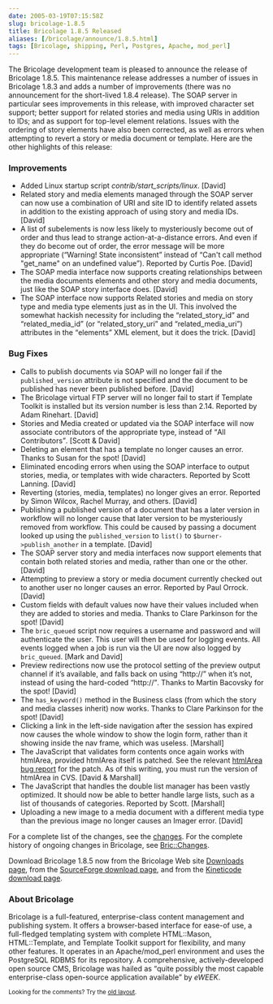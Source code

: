 ```yaml
--- 
date: 2005-03-19T07:15:58Z
slug: bricolage-1.8.5
title: Bricolage 1.8.5 Released
aliases: [/bricolage/announce/1.8.5.html]
tags: [Bricolage, shipping, Perl, Postgres, Apache, mod_perl]
---
```


<p>The Bricolage development team is pleased to announce the release of
Bricolage 1.8.5. This maintenance release addresses a number of issues in
Bricolage 1.8.3 and adds a number of improvements (there was no announcement
for the short-lived 1.8.4 release). The SOAP server in particular sees
improvements in this release, with improved character set support; better
support for related stories and media using URIs in addition to IDs; and as
support for top-level element relations. Issues with the ordering of story
elements have also been corrected, as well as errors when attempting to revert
a story or media document or template. Here are the other highlights of this
release:</p>

<h3>Improvements</h3>

<ul>
<li>Added Linux startup script <em>contrib/start_scripts/linux</em>.
[David]</li>

<li>Related story and media elements managed through the SOAP server can now
use a combination of URI and site ID to identify related assets in addition to
the existing approach of using story and media IDs. [David]</li>

<li>A list of subelements is now less likely to mysteriously become out of
order and thus lead to strange action-at-a-distance errors. And even if they
do become out of order, the error message will be more appropriate
(<q>Warning! State inconsistent</q> instead of <q>Can't call method
&quot;get_name&quot; on an undefined value</q>). Reported by Curtis Poe.
[David]</li>

<li>The SOAP media interface now supports creating relationships between the
media documents elements and other story and media documents, just like the
SOAP story interface does. [David]</li>

<li>The SOAP interface now supports Related stories and media on story type
and media type elements just as in the UI. This involved the somewhat hackish
necessity for including the <q>related_story_id</q>
and <q>related_media_id</q> (or <q>related_story_uri</q>
and <q>related_media_uri</q>) attributes in the <q>elements</q> XML element,
but it does the trick. [David]</li>
</ul>

<h3>Bug Fixes</h3>

<ul>
<li>Calls to publish documents via SOAP will no longer fail if
the <code>published_version</code> attribute is not specified and the document
to be published has never been published before. [David]</li>

<li>The Bricolage virtual FTP server will no longer fail to start if Template
Toolkit is installed but its version number is less than 2.14. Reported by
Adam Rinehart. [David]</li>

<li>Stories and Media created or updated via the SOAP interface will now
associate contributors of the appropriate type, instead of <q>All
Contributors</q>. [Scott &amp; David]</li>

<li>Deleting an element that has a template no longer causes an error. Thanks
to Susan for the spot! [David]</li>

<li>Eliminated encoding errors when using the SOAP interface to output
stories, media, or templates with wide characters. Reported by Scott Lanning.
[David]</li>

<li>Reverting (stories, media, templates) no longer gives an error. Reported
by Simon Wilcox, Rachel Murray, and others. [David]</li>

<li>Publishing a published version of a document that has a later version in
workflow will no longer cause that later version to be mysteriously removed
from workflow. This could be caused by passing a document looked up using
the <code>published_version</code> to <code>list()</code>
to <code>$burner-&gt;publish_another</code> in a template. [David]</li>

<li>The SOAP server story and media interfaces now support elements that
contain both related stories and media, rather than one or the other.
[David]</li>

<li>Attempting to preview a story or media document currently checked out to
another user no longer causes an error. Reported by Paul Orrock. [David]</li>

<li>Custom fields with default values now have their values included when they
are added to stories and media. Thanks to Clare Parkinson for the spot!
[David]</li>

<li>The <code>bric_queued</code> script now requires a username and password
and will authenticate the user. This user will then be used for logging
events. All events logged when a job is run via the UI are now also logged
by <code>bric_queued</code>. [Mark and David]</li>

<li>Preview redirections now use the protocol setting of the preview output
channel if it&#x2019;s available, and falls back on using <q>http://</q> when
it&#x2019;s not, instead of using the hard-coded <q>http://</q>. Thanks to
Martin Bacovsky for the spot! [David]</li>

<li>The <code>has_keyword()</code> method in the Business class (from which
the story and media classes inherit) now works. Thanks to Clare Parkinson for
the spot! [David]</li>

<li>Clicking a link in the left-side navigation after the session has expired
now causes the whole window to show the login form, rather than it showing
inside the nav frame, which was useless. [Marshall]</li>

<li>The JavaScript that validates form contents once again works with
htmlArea, provided htmlArea itself is patched. See the relevant <a
href="http://sourceforge.net/tracker/index.php?func=detail&amp;aid=1155712&amp;group_id=69750&amp;atid=525656">htmlArea
bug report</a> for the patch. As of this writing, you must run the version of
htmlArea in CVS. [David &amp; Marshall]</li>

<li>The JavaScript that handles the double list manager has been vastly
optimized. It should now be able to better handle large lists, such as a list
of thousands of categories. Reported by Scott. [Marshall]</li>

<li>Uploading a new image to a media document with a different media type than
the previous image no longer causes an Imager error. [David]</li>
</ul>

<p>For a complete list of the changes, see the <a
href="http://www.bricolage.cc/news/announce/changes/bricolage-1.8.5/">changes</a>.
For the complete history of ongoing changes in Bricolage, see <a
href="http://www.bricolage.cc/docs/api/current/Bric::Changes">Bric::Changes</a>.</p>

<p>Download Bricolage 1.8.5 now from the Bricolage Web site <a
href="http://www.bricolage.cc/downloads/">Downloads page</a>, from the <a
href="http://sourceforge.net/project/showfiles.php?group_id=281500">SourceForge
download page</a>, and from the <a
href="http://www.kineticode.com/bricolage/index2.html">Kineticode download
page</a>.</p>

<h3>About Bricolage</h3>

<p>Bricolage is a full-featured, enterprise-class content management and
publishing system. It offers a browser-based interface for ease-of use, a
full-fledged templating system with complete HTML::Mason, HTML::Template, and
Template Toolkit support for flexibility, and many other features. It operates
in an Apache/mod_perl environment and uses the PostgreSQL RDBMS for its
repository. A comprehensive, actively-developed open source CMS, Bricolage was
hailed as <q>quite possibly the most capable enterprise-class open-source
application available</q> by <cite>eWEEK</cite>.</p>

<p class="past"><small>Looking for the comments? Try the <a rel="nofollow" href="//past.justatheory.com/bricolage/announce/1.8.5.html">old layout</a>.</small></p>


